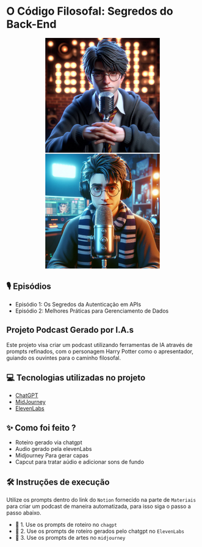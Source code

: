 
# O Código Filosofal: Segredos do Back-End

<p align="center">
  <img src="./assets/harry3.jpeg" width="300" />
  <img src="./assets/Harry.jpeg" width="300" />
</p>

## 🎙️ Episódios
- Episódio 1: Os Segredos da Autenticação em APIs
- Episódio 2: Melhores Práticas para Gerenciamento de Dados


## Projeto Podcast Gerado por I.A.s

Este projeto visa criar um podcast utilizando ferramentas de IA através de prompts refinados, com o personagem Harry Potter como o apresentador, guiando os ouvintes para o caminho filosofal.

## 💻 Tecnologias utilizadas no projeto

- [ChatGPT](https://chat.openai.com/) 
- [MidJourney](https://www.midjourney.com/app/)
- [ElevenLabs](https://beta.elevenlabs.io/)

## ✨ Como foi feito ?

- Roteiro gerado via chatgpt
- Audio gerado pela elevenLabs
- Midjourney Para gerar capas
- Capcut para tratar aúdio e adicionar sons de fundo

## 🛠️ Instruções de execução

Utilize os prompts dentro do link do `Notion` fornecido na parte de `Materiais` para criar um podcast de maneira automatizada, para isso siga o passo a passo abaixo.

- 🤖 1. Use os prompts de roteiro no `chagpt`
- 🤖 2. Use os prompts de roteiro gerados pelo chatgpt no  `ElevenLabs`
- 🤖 3. Use os prompts de artes no `midjourney`

